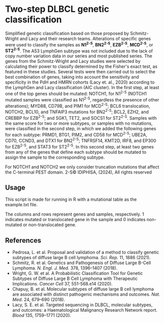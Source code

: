 # Two-step DLBCL genetic classification
Simplified genetic classification based on those proposed by Schmitz-Wright and Lacy and their research teams. Alterations of specific genes were used to classify the samples as **N1<sup>2-S</sup>**, **BN2<sup>2-S</sup>**, **EZB<sup>2-S</sup>**, **MCD<sup>2-S</sup>**, or **ST2<sup>2-S</sup>**. The A53 LymphGen subtype was not included due to the lack of copy number variation data in our series and most published series. The genes from the Schmitz-Wright and Lacy studies were selected by calculating their power to classify determined by the Fisher's exact test, as featured in these studies. Several tests were then carried out to select the best combination of genes, taking into account the sensitivity and specificity in the PdH and HMRN cohorts (Lacy et. al., 2020) according to the LymphGen and Lacy classification (AIC cluster). In the first step, at least one of the top genes should be mutated: NOTCH1, for N1<sup>2-S</sup> (NOTCH1 mutated samples were classified as N1<sup>2-S</sup>, regardless the presence of other alterations); MYD88, CD79B, and PIM1 for MCD<sup>2-S</sup>; BCL6 translocation, NOTCH2, BCL10, and TNFAIP3 mutations for BN2<sup>2-S</sup>; BCL2, EZH2, and CREBBP for EZB<sup>2-S</sup>; and SGK1, TET2, and SOCS1 for ST2<sup>2-S</sup>. Samples with the same score for two or more subtypes, or samples with no mutations, were classified in the second step, in which we added the following genes for each subtype: PRMD1, BTG1, PIM2, and CD58 for MCD<sup>2-S</sup>; UBE2A, CD70, CCND3, and DTX1 for BN2<sup>2-S</sup>; TNFRSF14, KMT2D, IRF8, and EP300 for EZB<sup>2-S</sup>, and STAT3 for ST2<sup>2-S</sup>. In this second step, at least two genes from any of the genes that define each subtype should be mutated to assign the sample to the corresponding subtype.

For NOTCH1 and NOTCH2 we only consider truncation mutations that affect the C-terminal PEST domain.
2-S© IDIPHISA, (2024), All rights reserved

## Usage
This script is made for running in R with a mutational table as the example.txt file. 

The columns and rows represent genes and samples, respectively.
1 indicates mutated or translocated gene in the sample and 0 indicates non-mutated or non-translocated gene.

## References
- Pedrosa, L. et al. Proposal and validation of a method to classify genetic subtypes of diffuse large B cell lymphoma. *Sci. Rep.* 11, 1886 (2021).
- Schmitz, R. et al. Genetics and Pathogenesis of Diffuse Large B-Cell Lymphoma. *N. Engl. J. Med.* 378, 1396–1407 (2018).
- Wright, G. W. et al. A Probabilistic Classification Tool for Genetic Subtypes of Diffuse Large B Cell Lymphoma with Therapeutic Implications. *Cancer Cell* 37, 551-568.e14 (2020).
- Chapuy, B. et al. Molecular subtypes of diffuse large B cell lymphoma are associated with distinct pathogenic mechanisms and outcomes. *Nat. Med*. 24, 679–690 (2018).
- Lacy, S. E. et al. Targeted sequencing in DLBCL, molecular subtypes, and outcomes: a Haematological Malignancy Research Network report. *Blood* 135, 1759–1771 (2020).
